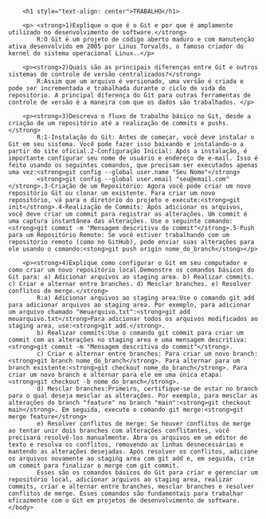 <!DOCTYPE html>
<html lang="pt-br">
	<head>
		<meta charset="UTF-8">
		<title>TRABALHO</title>
		<link rel="stylesheet" href="style.css">

	

		<h1 style="text-align: center">TRABALHO</h1>
 
		<p> <strong>1)Explique o que é o Git e por que é amplamente utilizado no desenvolvimento de software.</strong> 
		    R:O Git é um projeto de código aberto maduro e com manutenção ativa desenvolvido em 2005 por Linus Torvalds, o famoso criador do kernel do sistema operacional Linux..</p>

		<p><strong>2)Quais são as principais diferenças entre Git e outros sistemas de controle de versão centralizados?</strong>
			R:Assim que um arquivo é versionado, uma versão é criada e pode ser incrementada e trabalhada durante o ciclo de vida do repositório. A principal diferença do Git para outras ferramentas de controle de versão é a maneira com que os dados são trabalhados. </p>

		<p><strong>3)Descreva o fluxo de trabalho básico no Git, desde a criação de um repositório até a realização de commits e pushs.</strong>
			R:1-Instalação do Git: Antes de começar, você deve instalar o Git em seu sistema. Você pode fazer isso baixando e instalando-o a partir do site oficial.2-Configuração Inicial: Após a instalação, é importante configurar seu nome de usuário e endereço de e-mail. Isso é feito usando os seguintes comandos, que precisam ser executados apenas uma vez:<strong>git config --global user.name "Seu Nome"</strong>
			<strong>git config --global user.email "seu@email.com"</strong>.3-Criação de um Repositório: Agora você pode criar um novo repositório Git ou clonar um existente. Para criar um novo repositório, vá para o diretório do projeto e execute:<strong>git init</strong>.4-Realização de Commits: Após adicionar os arquivos, você deve criar um commit para registrar as alterações. Um commit é uma captura instantânea das alterações. Use o seguinte comando:<strong>git commit -m "Mensagem descritiva do commit"</strong>.5-Push para um Repositório Remoto: Se você estiver trabalhando com um repositório remoto (como no GitHub), pode enviar suas alterações para ele usando o comando:<stong>git push origin nome_do_branch</stong></p>

		<p><strong>4)Explique como configurar o Git em seu computador e como criar um novo repositório local.Demonstre os comandos básicos do Git para: a) Adicionar arquivos ao staging area. b) Realizar commits. c) Criar e alternar entre branches. d) Mesclar branches. e) Resolver conflitos de merge.</strong>
			R:a) Adicionar arquivos ao staging area:Use o comando git add para adicionar arquivos ao staging area. Por exemplo, para adicionar um arquivo chamado "meuarquivo.txt":<strong>git add meuarquivo.txt</strong>Para adicionar todos os arquivos modificados ao staging area, use:<strong>git add.</strong>. 
			b) Realizar commits:Use o comando git commit para criar um commit com as alterações no staging area e uma mensagem descritiva:<strong>git commit -m "Mensagem descritiva do commit"</strong>. 
			c) Criar e alternar entre branches: Para criar um novo branch:<strong>git branch nome_do_branch</strong>. Para alternar para um branch existente:<strong>git checkout nome_do_branch</strong>. Para criar um novo branch e alternar para ele em uma única etapa:<strong>git checkout -b nome_do_branch</strong>. 
			d) Mesclar branches:Primeiro, certifique-se de estar no branch para o qual deseja mesclar as alterações. Por exemplo, para mesclar as alterações do branch "feature" no branch "main":<strong>git checkout main</strong>. Em seguida, execute o comando git merge:<strong>git merge feature</strong>
			e) Resolver conflitos de merge: Se houver conflitos de merge ao tentar unir dois branches com alterações conflitantes, você precisará resolvê-los manualmente. Abra os arquivos em um editor de texto e resolva os conflitos, removendo as linhas desnecessárias e mantendo as alterações desejadas. Após resolver os conflitos, adicione os arquivos novamente ao staging area com git add e, em seguida, crie um commit para finalizar o merge com git commit.
			Esses são os comandos básicos do Git para criar e gerenciar um repositório local, adicionar arquivos ao staging area, realizar commits, criar e alternar entre branches, mesclar branches e resolver conflitos de merge. Esses comandos são fundamentais para trabalhar eficazmente com o Git em projetos de desenvolvimento de software.
	</body>
</html>
